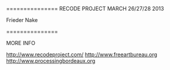 
===============
RECODE PROJECT 
MARCH 26/27/28 2013


Frieder Nake

===============


MORE INFO

http://www.recodeproject.com/
http://www.freeartbureau.org
http://www.processingbordeaux.org


